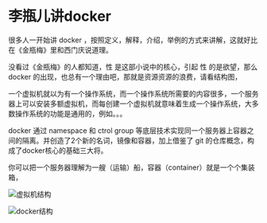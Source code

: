 # 李瓶儿讲docker



很多人一开始讲 docker ，按照定义，解释，介绍，举例的方式来讲解，这就好比在《金瓶梅》里和西门庆说道理。

没看过《金瓶梅》的人都知道，性 是这部小说中的核心，引起 性 的是欲望，那么 docker 的出现，也总有一个理由吧，那就是资源资源的浪费，请看结构图，

一个虚拟机就以为有一个操作系统，而一个操作系统所需要的内容很多，一个服务器上可以安装多额虚拟机，而每创建一个虚拟机就意味着生成一个操作系统，大多数操作系统的功能是通用的，例如。。。

docker 通过 namespace 和 ctrol group 等底层技术实现同一个服务器上容器之间的隔离。并创造了2个新的名词，镜像和容器，加上借鉴了 git 的仓库概念，构成了docker核心的基础三大将。

你可以把一个服务器理解为一艘（运输）船，容器（container）就是一个个集装箱，

![虚拟机结构](D:\code\project\elaine\fe\docs\.vuepress\public\images\Docker\虚拟机结构.jpg)



![docker结构](D:\code\project\elaine\fe\docs\.vuepress\public\images\Docker\docker结构.jpg)